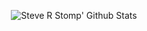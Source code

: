 <p align='center'>
   <img src="https://github-readme-stats-srstomp.vercel.app/api?username=srstomp&include_private=true&theme=gruvbox&show_icons=true" alt="Steve R Stomp' Github Stats"/>
 </p>

 
<!--
**srstomp/srstomp** is a ✨ _special_ ✨ repository because its `README.md` (this file) appears on your GitHub profile.

Here are some ideas to get you started:

- 🔭 I’m currently working on ...
- 🌱 I’m currently learning ...
- 👯 I’m looking to collaborate on ...
- 🤔 I’m looking for help with ...
- 💬 Ask me about ...
- 📫 How to reach me: ...
- 😄 Pronouns: ...
- ⚡ Fun fact: ...
-->
